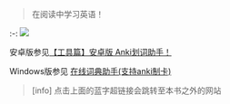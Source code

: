 
> 在阅读中学习英语！

:-: ![](../.gitbook/assets/gif_20180926214417.gif)

安卓版参见[【工具篇】安卓版 Anki划词助手！](https://zhuanlan.zhihu.com/p/25857322)

Windows版参见 [在线词典助手\(支持anki制卡\)](https://zhuanlan.zhihu.com/p/33799112)

>[info] 点击上面的蓝字超链接会跳转至本书之外的网站
